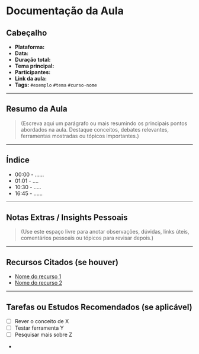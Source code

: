 # Documentação da Aula

## Cabeçalho

- **Plataforma:**  
- **Data:**  
- **Duração total:**  
- **Tema principal:**  
- **Participantes:**  
- **Link da aula:**  
- **Tags:** `#exemplo` `#tema` `#curso-nome`


---

## Resumo da Aula

> (Escreva aqui um parágrafo ou mais resumindo os principais pontos abordados na aula. Destaque conceitos, debates relevantes, ferramentas mostradas ou tópicos importantes.)

---

## Índice

- 00:00 - ......
- 01:01 - ....
- 10:30 - .....
- 16:45 - ......  

---

## Notas Extras / Insights Pessoais

> (Use este espaço livre para anotar observações, dúvidas, links úteis, comentários pessoais ou tópicos para revisar depois.)

---

## Recursos Citados (se houver)

- [Nome do recurso 1](link)
- [Nome do recurso 2](link)

---

## Tarefas ou Estudos Recomendados (se aplicável)

- [ ] Rever o conceito de X
- [ ] Testar ferramenta Y
- [ ] Pesquisar mais sobre Z
-
